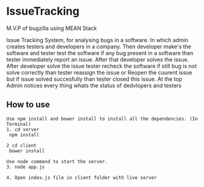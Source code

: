 # IssueTracking
M.V.P of bugzilla using MEAN Stack

Issue Tracking System, for analysing bugs in a software. In which admin creates testers and developers in a company. Then developer make's the software and tester test the software if any bug present in a software than tester immediately report an issue. After that developer solves the issue. After developer solve the issue tester recheck the software if still bug is not solve correctly than tester reassign the issue or Reopen the cuurent issue but if issue solved succesfully than tester closed this issue. At the top Admin notices every thing whats the status of dedvlopers and testers

## How to use

```
Use npm install and bower install to install all the dependencies. (In Terminal)
1. cd server
 npm install

2 cd client
 bower install
 
Use node command to start the server.
3. node app.js

4. Open index.js file in client folder with live server 
```

